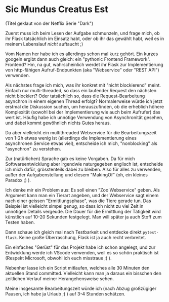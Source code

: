 # Sic Mundus Creatus Est

(Titel geklaut von der Netflix Serie "Dark")

Zuerst muss ich beim Lesen der Aufgabe schmunzeln, und frage mich, ob ihr Flask tatsächlich im Einsatz habt, oder ob ihr das gewählt habt, weil es in meinem Lebenslauf *nicht* auftaucht ;)

Vom Namen her habe ich es allerdings schon mal kurz gehört. Ein kurzes googeln ergibt dann auch gleich: ein "pythonic Frontend Framework". Frontend? Hm, na gut, wahrscheinlich werdet ihr Flask zur Implementierung von http-fähigen Aufruf-Endpunkten (aka "Webservice" oder "REST API") verwenden.

Als nächstes frage ich mich, was ihr konkret mit "nicht blockierend" meint. Einfach nur multi-threaded, so dass ein laufender Request den nächsten nicht blockiert? Oder tatsächlich so, dass die Request-Bearbeitung asynchron in einem eigenen Thread erfolgt? Normalerweise würde ich jetzt erstmal die Diskussion suchen, um herauszufinden, ob die erheblich höhere Komplexität (sowohl bei der Implementierung wie auch beim Aufrufer) das wert ist. Häufig habe ich unnötige Verwendung von Asynchronität gesehen, und dabei kommt gewöhnlich nichts Gutes heraus.

Da aber vielleicht ein multithreaded Webservice für die Bearbeitungszeit von 1-2h etwas wenig ist (allerdings die Implementierung eines asynchronen Service etwas viel), entscheide ich mich, "nonblocking" als "asynchron" zu verstehen.

Zur (natürlichen) Sprache gab es keine Vorgaben. Da für mich Softwareentwicklung aber irgendwie naturgegeben englisch ist, entscheide ich mich dafür, grösstenteils dabei zu bleiben. Also für alles zu verwenden, außer der Aufgabenstellung und diesem "MakingOf" (oh, ein kleines Paradox ;) ).

Ich denke mir ein Problem aus: Es soll einen "Zoo Webservice" geben. Als Argument kann man ein Tierart angeben, und der Webservice sagt einem nach einer geissen "Ermittlungsphase", was die Tiere gerade tun. Das Beispiel ist vielleicht simpel genug, so dass ich nicht zu viel Zeit in unnötigen Details vergeude. Die Dauer für die Ermittlung der Tätigkeit wird künstlich auf 10-20 Sekunden festgelegt. Man will später ja auch Stoff zum Testen haben.

Dann schaue ich gleich mal nach Testbarkeit und entdecke direkt `pytest-flask`. Keine große Überraschung, Flask ist ja auch recht verbreitet.

Ein einfaches "Gerüst" für das Projekt habe ich schon angelegt, und zur Entwicklung werde ich VScode verwenden, weil es so schön praktisch ist (Respekt Microsoft, obwohl ich euch misstraue ;) ).

Nebenher lasse ich ein Script mitlaufen, welches alle 30 Minuten den aktuellen Stand committed. Vielleicht kann man ja daraus ein bisschen den zeitlichen Verlauf meiner Herangehensweise sehen.

Meine insgesamte Bearbeitungszeit würde ich (nach Abzug großzügiger Pausen, ich habe ja Urlaub ;) ) auf 3-4 Stunden schätzen.
